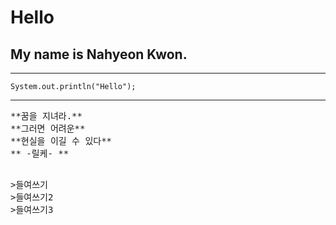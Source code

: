 # Hello

## My name is Nahyeon Kwon.

***
```
System.out.println("Hello");
```
***

<pre>
**꿈을 지녀라.**
**그러면 어려운**
**현실을 이길 수 있다**
** -릴케- **
<pre>

>들여쓰기
>들여쓰기2
>들여쓰기3
